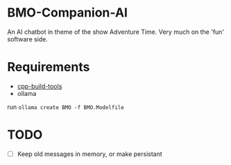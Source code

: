 # BMO-Companion-AI
An AI chatbot in theme of the show Adventure Time. Very much on the 'fun' software side.

# Requirements
- [cpp-build-tools](https://visualstudio.microsoft.com/visual-cpp-build-tools/)
- ollama

run `ollama create BMO -f BMO.Modelfile`

# TODO
- [ ] Keep old messages in memory, or make persistant
